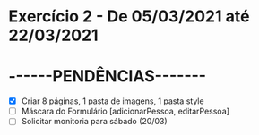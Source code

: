 # Exercício 2 - De 05/03/2021 até 22/03/2021

# ------PENDÊNCIAS-------

- [x] Criar 8 páginas, 1 pasta de imagens, 1 pasta style
- [ ] Máscara do Formulário [adicionarPessoa, editarPessoa]
- [ ] Solicitar monitoria para sábado (20/03)